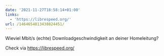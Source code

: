 ```yaml
---
date: '2021-11-27T18:58:14+01:00'
links:
  - 'https://librespeed.org/'
url: /1464654813438824451/
---
```

Wieviel Mbit/s (echte) Downloadgeschwindigkeit an deiner Homeleitung?

Check via https://librespeed.org/
